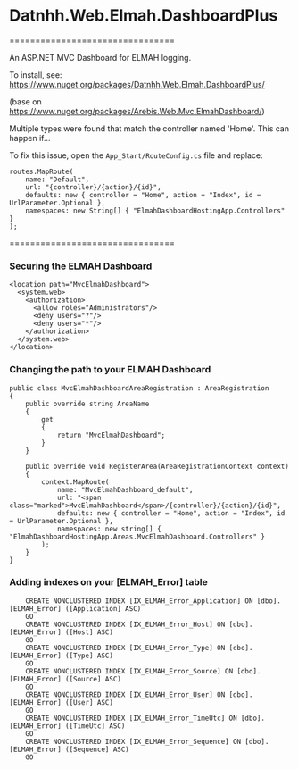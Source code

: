 # Datnhh.Web.Elmah.DashboardPlus
================================

An ASP.NET MVC Dashboard for ELMAH logging.

To install, see: https://www.nuget.org/packages/Datnhh.Web.Elmah.DashboardPlus/ 

(base on https://www.nuget.org/packages/Arebis.Web.Mvc.ElmahDashboard/)

Multiple types were found that match the controller named 'Home'. This can happen if...

To fix this issue, open the `App_Start/RouteConfig.cs` file and replace:

```
routes.MapRoute(
	name: "Default",
	url: "{controller}/{action}/{id}",
	defaults: new { controller = "Home", action = "Index", id = UrlParameter.Optional },
	namespaces: new String[] { "ElmahDashboardHostingApp.Controllers" }
);
```

================================

### Securing the ELMAH Dashboard

```
<location path="MvcElmahDashboard">
  <system.web> 
	<authorization> 
	  <allow roles="Administrators"/>
	  <deny users="?"/>
	  <deny users="*"/>
	</authorization>
  </system.web>
</location>
```

### Changing the path to your ELMAH Dashboard

```
public class MvcElmahDashboardAreaRegistration : AreaRegistration 
{
    public override string AreaName 
    {
        get 
        {
            return "MvcElmahDashboard";
        }
    }

    public override void RegisterArea(AreaRegistrationContext context) 
    {
        context.MapRoute(
            name: "MvcElmahDashboard_default",
            url: "<span class="marked">MvcElmahDashboard</span>/{controller}/{action}/{id}",
            defaults: new { controller = "Home", action = "Index", id = UrlParameter.Optional },
            namespaces: new string[] { "ElmahDashboardHostingApp.Areas.MvcElmahDashboard.Controllers" }
        );
    }
}
```

### Adding indexes on your [ELMAH_Error] table

```
	CREATE NONCLUSTERED INDEX [IX_ELMAH_Error_Application] ON [dbo].[ELMAH_Error] ([Application] ASC)
    GO
    CREATE NONCLUSTERED INDEX [IX_ELMAH_Error_Host] ON [dbo].[ELMAH_Error] ([Host] ASC)
    GO
    CREATE NONCLUSTERED INDEX [IX_ELMAH_Error_Type] ON [dbo].[ELMAH_Error] ([Type] ASC)
    GO
    CREATE NONCLUSTERED INDEX [IX_ELMAH_Error_Source] ON [dbo].[ELMAH_Error] ([Source] ASC)
    GO
    CREATE NONCLUSTERED INDEX [IX_ELMAH_Error_User] ON [dbo].[ELMAH_Error] ([User] ASC)
    GO
    CREATE NONCLUSTERED INDEX [IX_ELMAH_Error_TimeUtc] ON [dbo].[ELMAH_Error] ([TimeUtc] ASC)
    GO
    CREATE NONCLUSTERED INDEX [IX_ELMAH_Error_Sequence] ON [dbo].[ELMAH_Error] ([Sequence] ASC)
    GO
```